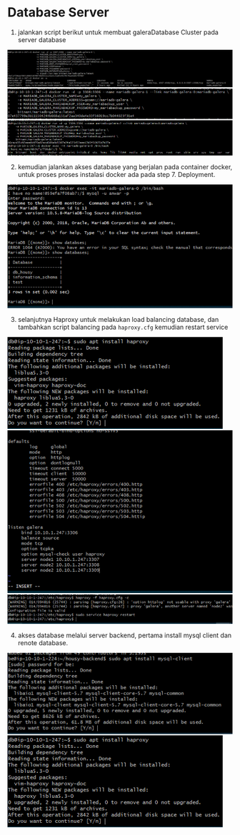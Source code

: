 # Database Server

1. jalankan script berikut untuk membuat galeraDatabase Cluster pada server database

![0](1.PNG)
![0](2.PNG)
![0](3.PNG)

2. kemudian jalankan akses database yang berjalan pada container docker, untuk proses proses instalasi docker ada pada step 7. Deployment.

![0](4.PNG)

3. selanjutnya Haproxy untuk melakukan load balancing database, dan tambahkan script balancing pada ```haproxy.cfg``` kemudian restart service

![0](5.PNG)
![0](6.PNG)
![0](7.PNG)

4. akses database melalui server backend, pertama install mysql client dan renote database.

![0](8.PNG)
![0](5.PNG)
